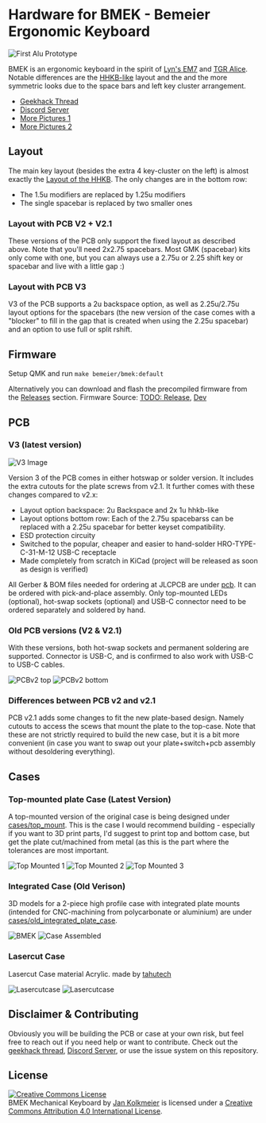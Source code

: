 # Hardware for BMEK - Bemeier Ergonomic Keyboard

![First Alu Prototype](https://i.imgur.com/g2n1SY1.jpg)

BMEK is an ergonomic keyboard in the spirit of [Lyn's EM7](https://geekhack.org/index.php?topic=83328.0) and [TGR Alice](https://geekhack.org/index.php?topic=95009.0).
Notable differences are the [HHKB-like](https://www.hhkeyboard.com/) layout and the and the more symmetric looks due to the space bars and left key cluster arrangement.

- [Geekhack Thread](https://geekhack.org/index.php?topic=103032.0)
- [Discord Server](https://discord.gg/BFZNmtM)
- [More Pictures 1](https://imgur.com/a/tHlaMWA)
- [More Pictures 2](https://imgur.com/a/MdbbHqe)

## Layout

The main key layout (besides the extra 4 key-cluster on the left) is almost exactly the [Layout of the HHKB](https://deskthority.net/wiki/HHKB_Professional2). The only changes are in the bottom row:

- The 1.5u modifiers are replaced by 1.25u modifiers
- The single spacebar is replaced by two smaller ones

### Layout with PCB V2 + V2.1

These versions of the PCB only support the fixed layout as described above. Note that you'll need 2x2.75 spacebars. Most GMK (spacebar) kits only come with one, but you can always use a 2.75u or 2.25 shift key or spacebar and live with a little gap :)

### Layout with PCB V3

V3 of the PCB supports a 2u backspace option, as well as 2.25u/2.75u layout options for the spacebars (the new version of the case comes with a "blocker" to fill in the gap that is created when using the 2.25u spacebar) and an option to use full or split rshift.

## Firmware

Setup QMK and run `make bemeier/bmek:default`

Alternatively you can download and flash the precompiled firmware from the [Releases](https://github.com/Bemeier/bmek/releases) section. Firmware Source: [TODO: Release](https://github.com/qmk/qmk_firmware/tree/master/keyboards/bemeier/bmek), [Dev](https://github.com/Bemeier/qmk_firmware/tree/bemeier/keyboards/bemeier/bmek)

## PCB


### V3 (latest version)

![V3 Image](https://i.imgur.com/DP67VNZ.png)

Version 3 of the PCB comes in either hotswap or solder version. It includes the extra cutouts for the plate screws from v2.1. It further comes with these changes compared to v2.x:

- Layout option backspace: 2u Backspace and 2x 1u hhkb-like
- Layout options bottom row: Each of the 2.75u spacebarss can be replaced with a 2.25u spacebar for better keyset compatibility.
- ESD protection circuity
- Switched to the popular, cheaper and easier to hand-solder HRO-TYPE-C-31-M-12 USB-C receptacle
- Made completely from scratch in KiCad (project will be released as soon as design is verified)

All Gerber & BOM files needed for ordering at JLCPCB are under [pcb](https://github.com/Bemeier/bmek/tree/master/pcb).
It can be ordered with pick-and-place assembly. Only top-mounted LEDs (optional), hot-swap sockets (optional) and USB-C connector need to be ordered separately and soldered by hand.


### Old PCB versions (V2 & V2.1)

With these versions, both hot-swap sockets and permanent soldering are supported. Connector is USB-C, and is confirmed to also work with USB-C to USB-C cables.

![PCBv2 top](https://i.imgur.com/iHjo18j.jpg)
![PCBv2 bottom](https://i.imgur.com/7royTzh.jpg)

### Differences between PCB v2 and v2.1

PCB v2.1 adds some changes to fit the new plate-based design. Namely cutouts to access the scews that mount the plate to the top-case. Note that these are not strictly required to build the new case, but it is a bit more convenient (in case you want to swap out your plate+switch+pcb assembly without desoldering everything).


## Cases

### Top-mounted plate Case (Latest Version)

A top-mounted version of the original case is being designed under [cases/top_mount](https://github.com/Bemeier/bmek/tree/master/cases/top_mount). This is the case I would recommend building - especially if you want to 3D print parts, I'd suggest to print top and bottom case, but get the plate cut/machined from metal (as this is the part where the tolerances are most important.

![Top Mounted 1](https://i.imgur.com/kyHzoL8.png)
![Top Mounted 2](https://i.imgur.com/Dd6fttt.jpg)
![Top Mounted 3](https://i.imgur.com/lirDxdv.jpg)

### Integrated Case (Old Verison)

3D models for a 2-piece high profile case with integrated plate mounts (intended for CNC-machining from polycarbonate or aluminium) are under [cases/old_integrated_plate_case](https://github.com/Bemeier/bmek/tree/master/cases/old_integrated_plate_case).

![BMEK](https://i.imgur.com/3rHByZJ.jpg)
![Case Assembled](https://i.imgur.com/5wR5hRO.jpg)


### Lasercut Case

Lasercut Case material Acrylic. made by [tahutech](https://github.com/TahuTech)

![Lasercutcase](https://github.com/TahuTech/bmek/blob/master/cases/Lasercut/Photo/case1.jpg)
![Lasercutcase](https://github.com/TahuTech/bmek/blob/master/cases/Lasercut/Photo/case.jpg)

## Disclaimer & Contributing

Obviously you will be building the PCB or case at your own risk, but feel free to reach out if you need help or want to contribute. Check out the [geekhack thread](https://geekhack.org/index.php?topic=103032.0), [Discord Server](https://discord.gg/BFZNmtM), or use the issue system on this repository.

## License

<a rel="license" href="http://creativecommons.org/licenses/by/4.0/"><img alt="Creative Commons License" style="border-width:0" src="https://i.creativecommons.org/l/by/4.0/88x31.png" /></a><br /><span xmlns:dct="http://purl.org/dc/terms/" property="dct:title">BMEK Mechanical Keyboard</span> by <a xmlns:cc="http://creativecommons.org/ns#" href="http://github.com/Bemeier/bmek" property="cc:attributionName" rel="cc:attributionURL">Jan Kolkmeier</a> is licensed under a <a rel="license" href="http://creativecommons.org/licenses/by/4.0/">Creative Commons Attribution 4.0 International License</a>.
